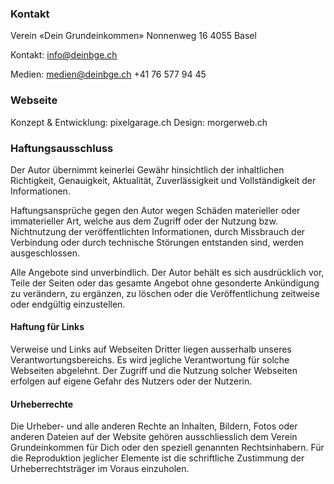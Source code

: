 ### Kontakt
Verein «Dein Grundeinkommen»
Nonnenweg 16
4055 Basel

Kontakt:
info@deinbge.ch

Medien:
medien@deinbge.ch
+41 76 577 94 45

### Webseite
Konzept & Entwicklung: pixelgarage.ch
Design: morgerweb.ch

### Haftungsausschluss
Der Autor übernimmt keinerlei Gewähr hinsichtlich der inhaltlichen Richtigkeit, Genauigkeit, Aktualität, Zuverlässigkeit und Vollständigkeit der Informationen.

Haftungsansprüche gegen den Autor wegen Schäden materieller oder immaterieller Art, welche aus dem Zugriff oder der Nutzung bzw. Nichtnutzung der veröffentlichten Informationen, durch Missbrauch der Verbindung oder durch technische Störungen entstanden sind, werden ausgeschlossen.

Alle Angebote sind unverbindlich. Der Autor behält es sich ausdrücklich vor, Teile der Seiten oder das gesamte Angebot ohne gesonderte Ankündigung zu verändern, zu ergänzen, zu löschen oder die Veröffentlichung zeitweise oder endgültig einzustellen.

#### Haftung für Links
Verweise und Links auf Webseiten Dritter liegen ausserhalb unseres Verantwortungsbereichs. Es wird jegliche Verantwortung für solche Webseiten abgelehnt. Der Zugriff und die Nutzung solcher Webseiten erfolgen auf eigene Gefahr des Nutzers oder der Nutzerin.

#### Urheberrechte
Die Urheber- und alle anderen Rechte an Inhalten, Bildern, Fotos oder anderen Dateien auf der Website gehören ausschliesslich dem Verein Grundeinkommen für Dich oder den speziell genannten Rechtsinhabern. Für die Reproduktion jeglicher Elemente ist die schriftliche Zustimmung der Urheberrechtsträger im Voraus einzuholen.
